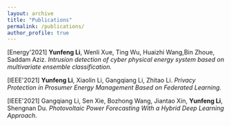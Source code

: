 ```yaml
---
layout: archive
title: "Publications"
permalink: /publications/
author_profile: true
---
```


<!-- {% if author.googlescholar %}
  You can also find my articles on <u><a href="{{author.googlescholar}}">my Google Scholar profile</a>.</u>
{% endif %}

{% include base_path %}

{% for post in site.publications reversed %}
  {% include archive-single.html %}
{% endfor %} -->


[Energy'2021] **Yunfeng Li**, Wenli Xue, Ting Wu, Huaizhi Wang,Bin Zhoue, Saddam Aziz.
*Intrusion detection of cyber physical energy system based on multivariate ensemble classification.*

[IEEE'2021] **Yunfeng Li**, Xiaolin Li, Gangqiang Li, Zhitao Li.
*Privacy Protection in Prosumer Energy Management Based on Federated Learning.*

[IEEE'2021] Gangqiang Li, Sen Xie, Bozhong Wang, Jiantao Xin, **Yunfeng Li**, Shengnan Du. 
*Photovoltaic Power Forecasting With a Hybrid Deep Learning Approach.*